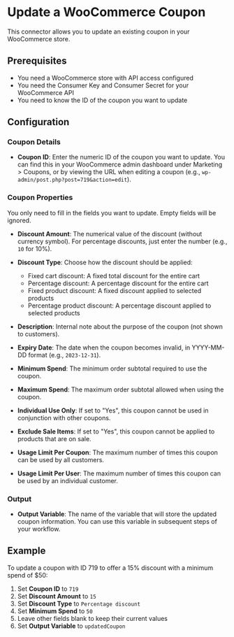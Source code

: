 # Update a WooCommerce Coupon

This connector allows you to update an existing coupon in your WooCommerce store.

## Prerequisites

- You need a WooCommerce store with API access configured
- You need the Consumer Key and Consumer Secret for your WooCommerce API
- You need to know the ID of the coupon you want to update

## Configuration

### Coupon Details

- **Coupon ID**: Enter the numeric ID of the coupon you want to update. You can find this in your WooCommerce admin dashboard under Marketing > Coupons, or by viewing the URL when editing a coupon (e.g., `wp-admin/post.php?post=719&action=edit`).

### Coupon Properties

You only need to fill in the fields you want to update. Empty fields will be ignored.

- **Discount Amount**: The numerical value of the discount (without currency symbol). For percentage discounts, just enter the number (e.g., `10` for 10%).

- **Discount Type**: Choose how the discount should be applied:
  - Fixed cart discount: A fixed total discount for the entire cart
  - Percentage discount: A percentage discount for the entire cart
  - Fixed product discount: A fixed discount applied to selected products
  - Percentage product discount: A percentage discount applied to selected products

- **Description**: Internal note about the purpose of the coupon (not shown to customers).

- **Expiry Date**: The date when the coupon becomes invalid, in YYYY-MM-DD format (e.g., `2023-12-31`).

- **Minimum Spend**: The minimum order subtotal required to use the coupon.

- **Maximum Spend**: The maximum order subtotal allowed when using the coupon.

- **Individual Use Only**: If set to "Yes", this coupon cannot be used in conjunction with other coupons.

- **Exclude Sale Items**: If set to "Yes", this coupon cannot be applied to products that are on sale.

- **Usage Limit Per Coupon**: The maximum number of times this coupon can be used by all customers.

- **Usage Limit Per User**: The maximum number of times this coupon can be used by an individual customer.

### Output

- **Output Variable**: The name of the variable that will store the updated coupon information. You can use this variable in subsequent steps of your workflow.

## Example

To update a coupon with ID 719 to offer a 15% discount with a minimum spend of $50:

1. Set **Coupon ID** to `719`
2. Set **Discount Amount** to `15`
3. Set **Discount Type** to `Percentage discount`
4. Set **Minimum Spend** to `50`
5. Leave other fields blank to keep their current values
6. Set **Output Variable** to `updatedCoupon`